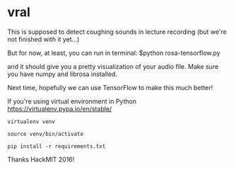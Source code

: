 # vral
This is supposed to detect coughing sounds in lecture recording (but we're not finished with it yet...)

But for now, at least, you can run in terminal: $python rosa-tensorflow.py <name of a audio file>

and it should give you a pretty visualization of your audio file. Make sure you have numpy and librosa installed.


Next time, hopefully we can use TensorFlow to make this much better!


If you're using virtual environment in Python
https://virtualenv.pypa.io/en/stable/

`virtualenv venv`

`source venv/bin/activate`

`pip install -r requirements.txt`


Thanks HackMIT 2016!